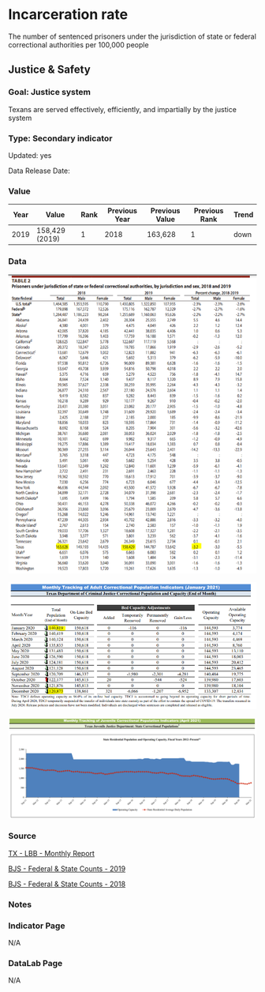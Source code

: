 # Incarceration rate

The number of sentenced prisoners under the jurisdiction of state or federal correctional authorities per 100,000 people

## Justice & Safety

### Goal: Justice system

Texans are served effectively, efficiently, and impartially by the justice system

### Type: Secondary indicator

Updated: yes

Data Release Date: 


### Value

| Year |  Value      | Rank     | Previous Year   | Previous Value | Previous Rank | Trend | 
| ----------- | ----------- | ----------- | ----------- | ----------- | ----------- | -----------|
|    2019     |158,429 (2019) | 1         |     2018    |   163,628   | 1        | down       | 

### Data

![federal and state](federalandstate.PNG)

![counts](./counts.PNG)

![trend](./trend.PNG)

### Source

[TX - LBB - Monthly Report](https://www.lbb.state.tx.us/Documents/Publications/Info_Graphic/812_MonthlyReport_FY2021.pdf)

[BJS - Federal & State Counts - 2019](https://bjs.ojp.gov/content/pub/pdf/p19.pdf)

[BJS - Federal & State Counts - 2018](https://bjs.ojp.gov/content/pub/pdf/p18.pdf)

### Notes


### Indicator Page

N/A

### DataLab Page

N/A